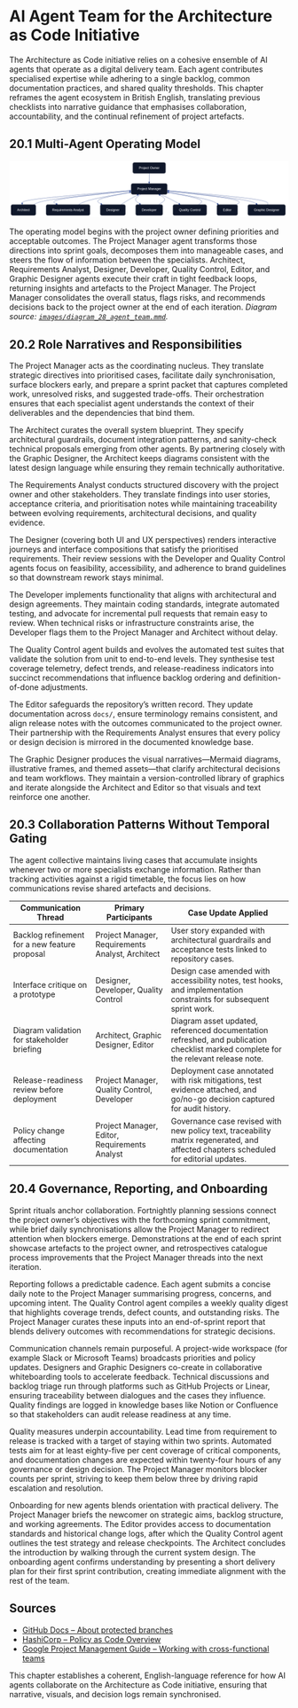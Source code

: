 # AI Agent Team for the Architecture as Code Initiative

The Architecture as Code initiative relies on a cohesive ensemble of AI agents that operate as a digital delivery team. Each agent contributes specialised expertise while adhering to a single backlog, common documentation practices, and shared quality thresholds. This chapter reframes the agent ecosystem in British English, translating previous checklists into narrative guidance that emphasises collaboration, accountability, and the continual refinement of project artefacts.

## 20.1 Multi-Agent Operating Model

![AI agent collaboration flow](images/diagram_28_agent_team.png)

The operating model begins with the project owner defining priorities and acceptable outcomes. The Project Manager agent transforms those directions into sprint goals, decomposes them into manageable cases, and steers the flow of information between the specialists. Architect, Requirements Analyst, Designer, Developer, Quality Control, Editor, and Graphic Designer agents execute their craft in tight feedback loops, returning insights and artefacts to the Project Manager. The Project Manager consolidates the overall status, flags risks, and recommends decisions back to the project owner at the end of each iteration. *Diagram source: [`images/diagram_28_agent_team.mmd`](images/diagram_28_agent_team.mmd).* 

## 20.2 Role Narratives and Responsibilities

The Project Manager acts as the coordinating nucleus. They translate strategic directives into prioritised cases, facilitate daily synchronisation, surface blockers early, and prepare a sprint packet that captures completed work, unresolved risks, and suggested trade-offs. Their orchestration ensures that each specialist agent understands the context of their deliverables and the dependencies that bind them.

The Architect curates the overall system blueprint. They specify architectural guardrails, document integration patterns, and sanity-check technical proposals emerging from other agents. By partnering closely with the Graphic Designer, the Architect keeps diagrams consistent with the latest design language while ensuring they remain technically authoritative.

The Requirements Analyst conducts structured discovery with the project owner and other stakeholders. They translate findings into user stories, acceptance criteria, and prioritisation notes while maintaining traceability between evolving requirements, architectural decisions, and quality evidence.

The Designer (covering both UI and UX perspectives) renders interactive journeys and interface compositions that satisfy the prioritised requirements. Their review sessions with the Developer and Quality Control agents focus on feasibility, accessibility, and adherence to brand guidelines so that downstream rework stays minimal.

The Developer implements functionality that aligns with architectural and design agreements. They maintain coding standards, integrate automated testing, and advocate for incremental pull requests that remain easy to review. When technical risks or infrastructure constraints arise, the Developer flags them to the Project Manager and Architect without delay.

The Quality Control agent builds and evolves the automated test suites that validate the solution from unit to end-to-end levels. They synthesise test coverage telemetry, defect trends, and release-readiness indicators into succinct recommendations that influence backlog ordering and definition-of-done adjustments.

The Editor safeguards the repository’s written record. They update documentation across `docs/`, ensure terminology remains consistent, and align release notes with the outcomes communicated to the project owner. Their partnership with the Requirements Analyst ensures that every policy or design decision is mirrored in the documented knowledge base.

The Graphic Designer produces the visual narratives—Mermaid diagrams, illustrative frames, and themed assets—that clarify architectural decisions and team workflows. They maintain a version-controlled library of graphics and iterate alongside the Architect and Editor so that visuals and text reinforce one another.

## 20.3 Collaboration Patterns Without Temporal Gating

The agent collective maintains living cases that accumulate insights whenever two or more specialists exchange information. Rather than tracking activities against a rigid timetable, the focus lies on how communications revise shared artefacts and decisions.

| Communication Thread | Primary Participants | Case Update Applied |
|----------------------|----------------------|---------------------|
| Backlog refinement for a new feature proposal | Project Manager, Requirements Analyst, Architect | User story expanded with architectural guardrails and acceptance tests linked to repository cases. |
| Interface critique on a prototype | Designer, Developer, Quality Control | Design case amended with accessibility notes, test hooks, and implementation constraints for subsequent sprint work. |
| Diagram validation for stakeholder briefing | Architect, Graphic Designer, Editor | Diagram asset updated, referenced documentation refreshed, and publication checklist marked complete for the relevant release note. |
| Release-readiness review before deployment | Project Manager, Quality Control, Developer | Deployment case annotated with risk mitigations, test evidence attached, and go/no-go decision captured for audit history. |
| Policy change affecting documentation | Project Manager, Editor, Requirements Analyst | Governance case revised with new policy text, traceability matrix regenerated, and affected chapters scheduled for editorial updates. |

## 20.4 Governance, Reporting, and Onboarding

Sprint rituals anchor collaboration. Fortnightly planning sessions connect the project owner’s objectives with the forthcoming sprint commitment, while brief daily synchronisations allow the Project Manager to redirect attention when blockers emerge. Demonstrations at the end of each sprint showcase artefacts to the project owner, and retrospectives catalogue process improvements that the Project Manager threads into the next iteration.

Reporting follows a predictable cadence. Each agent submits a concise daily note to the Project Manager summarising progress, concerns, and upcoming intent. The Quality Control agent compiles a weekly quality digest that highlights coverage trends, defect counts, and outstanding risks. The Project Manager curates these inputs into an end-of-sprint report that blends delivery outcomes with recommendations for strategic decisions.

Communication channels remain purposeful. A project-wide workspace (for example Slack or Microsoft Teams) broadcasts priorities and policy updates. Designers and Graphic Designers co-create in collaborative whiteboarding tools to accelerate feedback. Technical discussions and backlog triage run through platforms such as GitHub Projects or Linear, ensuring traceability between dialogues and the cases they influence. Quality findings are logged in knowledge bases like Notion or Confluence so that stakeholders can audit release readiness at any time.

Quality measures underpin accountability. Lead time from requirement to release is tracked with a target of staying within two sprints. Automated tests aim for at least eighty-five per cent coverage of critical components, and documentation changes are expected within twenty-four hours of any governance or design decision. The Project Manager monitors blocker counts per sprint, striving to keep them below three by driving rapid escalation and resolution.

Onboarding for new agents blends orientation with practical delivery. The Project Manager briefs the newcomer on strategic aims, backlog structure, and working agreements. The Editor provides access to documentation standards and historical change logs, after which the Quality Control agent outlines the test strategy and release checkpoints. The Architect concludes the introduction by walking through the current system design. The onboarding agent confirms understanding by presenting a short delivery plan for their first sprint contribution, creating immediate alignment with the rest of the team.

## Sources

- [GitHub Docs – About protected branches](https://docs.github.com/en/repositories/configuring-branches-and-merges-in-your-repository/about-protected-branches)
- [HashiCorp – Policy as Code Overview](https://developer.hashicorp.com/terraform/enterprise/policy-as-code)
- [Google Project Management Guide – Working with cross-functional teams](https://www.coursera.org/articles/cross-functional-team)

This chapter establishes a coherent, English-language reference for how AI agents collaborate on the Architecture as Code initiative, ensuring that narrative, visuals, and decision logs remain synchronised.

